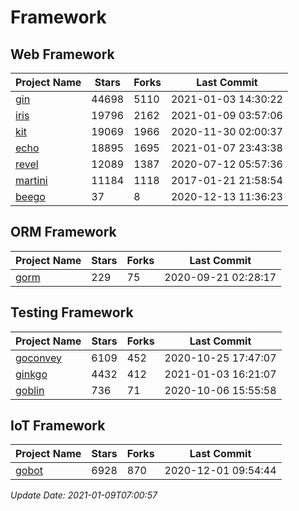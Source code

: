 # Framework

## Web Framework
| Project Name | Stars | Forks | Last Commit |
| ------------ | ----- | ----- | ----------- |
| [gin](https://github.com/gin-gonic/gin) | 44698 | 5110 | 2021-01-03 14:30:22 |
| [iris](https://github.com/kataras/iris) | 19796 | 2162 | 2021-01-09 03:57:06 |
| [kit](https://github.com/go-kit/kit) | 19069 | 1966 | 2020-11-30 02:00:37 |
| [echo](https://github.com/labstack/echo) | 18895 | 1695 | 2021-01-07 23:43:38 |
| [revel](https://github.com/revel/revel) | 12089 | 1387 | 2020-07-12 05:57:36 |
| [martini](https://github.com/go-martini/martini) | 11184 | 1118 | 2017-01-21 21:58:54 |
| [beego](https://github.com/astaxie/beego) | 37 | 8 | 2020-12-13 11:36:23 |

## ORM Framework
| Project Name | Stars | Forks | Last Commit |
| ------------ | ----- | ----- | ----------- |
| [gorm](https://github.com/jinzhu/gorm) | 229 | 75 | 2020-09-21 02:28:17 |

## Testing Framework
| Project Name | Stars | Forks | Last Commit |
| ------------ | ----- | ----- | ----------- |
| [goconvey](https://github.com/smartystreets/goconvey) | 6109 | 452 | 2020-10-25 17:47:07 |
| [ginkgo](https://github.com/onsi/ginkgo) | 4432 | 412 | 2021-01-03 16:21:07 |
| [goblin](https://github.com/franela/goblin) | 736 | 71 | 2020-10-06 15:55:58 |

## IoT Framework
| Project Name | Stars | Forks | Last Commit |
| ------------ | ----- | ----- | ----------- |
| [gobot](https://github.com/hybridgroup/gobot) | 6928 | 870 | 2020-12-01 09:54:44 |

*Update Date: 2021-01-09T07:00:57*
